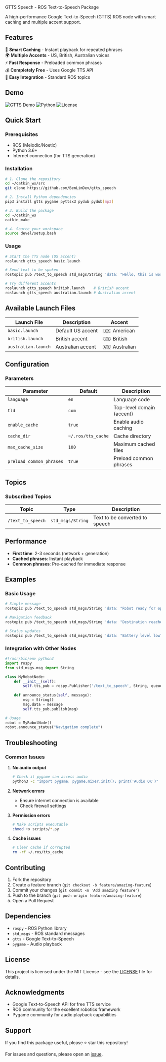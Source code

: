 GTTS Speech - ROS Text-to-Speech Package

A high-performance Google Text-to-Speech (GTTS) ROS node with smart caching and multiple accent support.

## Features

🎯 **Smart Caching** - Instant playback for repeated phrases  
🌍 **Multiple Accents** - US, British, Australian voices  
⚡ **Fast Response** - Preloaded common phrases  
💰 **Completely Free** - Uses Google TTS API  
🔧 **Easy Integration** - Standard ROS topics  

## Demo

![GTTS Demo](https://img.shields.io/badge/ROS-Melodic%20%7C%20Noetic-blue)
![Python](https://img.shields.io/badge/Python-3.6%2B-green)
![License](https://img.shields.io/badge/License-MIT-yellow)

## Quick Start

### Prerequisites
- ROS (Melodic/Noetic)
- Python 3.6+
- Internet connection (for TTS generation)

### Installation

```bash
# 1. Clone the repository
cd ~/catkin_ws/src
git clone https://github.com/BenLimDev/gtts_speech

# 2. Install Python dependencies
pip3 install gtts pygame pyttsx3 pydub pydub[mp3]

# 3. Build the package
cd ~/catkin_ws
catkin_make

# 4. Source your workspace
source devel/setup.bash
```

### Usage

```bash
# Start the TTS node (US accent)
roslaunch gtts_speech basic.launch

# Send text to be spoken
rostopic pub /text_to_speech std_msgs/String 'data: "Hello, this is working!"'

# Try different accents
roslaunch gtts_speech british.launch    # British accent
roslaunch gtts_speech australian.launch # Australian accent
```

## Available Launch Files

| Launch File | Description | Accent |
|-------------|-------------|---------|
| `basic.launch` | Default US accent | 🇺🇸 American |
| `british.launch` | British accent | 🇬🇧 British |
| `australian.launch` | Australian accent | 🇦🇺 Australian |

## Configuration

### Parameters

| Parameter | Default | Description |
|-----------|---------|-------------|
| `language` | `en` | Language code |
| `tld` | `com` | Top-level domain (accent) |
| `enable_cache` | `true` | Enable audio caching |
| `cache_dir` | `~/.ros/tts_cache` | Cache directory |
| `max_cache_size` | `100` | Maximum cached files |
| `preload_common_phrases` | `true` | Preload common phrases |

## Topics

### Subscribed Topics

| Topic | Type | Description |
|-------|------|-------------|
| `/text_to_speech` | `std_msgs/String` | Text to be converted to speech |

## Performance

- **First time**: 2-3 seconds (network + generation)
- **Cached phrases**: Instant playback
- **Common phrases**: Pre-cached for immediate response

## Examples

### Basic Usage
```bash
# Simple message
rostopic pub /text_to_speech std_msgs/String 'data: "Robot ready for operation"'

# Navigation feedback
rostopic pub /text_to_speech std_msgs/String 'data: "Destination reached"'

# Status updates
rostopic pub /text_to_speech std_msgs/String 'data: "Battery level low"'
```

### Integration with Other Nodes

```python
#!/usr/bin/env python3
import rospy
from std_msgs.msg import String

class MyRobotNode:
    def __init__(self):
        self.tts_pub = rospy.Publisher('/text_to_speech', String, queue_size=10)
    
    def announce_status(self, message):
        msg = String()
        msg.data = message
        self.tts_pub.publish(msg)

# Usage
robot = MyRobotNode()
robot.announce_status("Navigation complete")
```

## Troubleshooting

### Common Issues

1. **No audio output**
   ```bash
   # Check if pygame can access audio
   python3 -c "import pygame; pygame.mixer.init(); print('Audio OK')"
   ```

2. **Network errors**
   - Ensure internet connection is available
   - Check firewall settings

3. **Permission errors**
   ```bash
   # Make scripts executable
   chmod +x scripts/*.py
   ```

4. **Cache issues**
   ```bash
   # Clear cache if corrupted
   rm -rf ~/.ros/tts_cache
   ```

## Contributing

1. Fork the repository
2. Create a feature branch (`git checkout -b feature/amazing-feature`)
3. Commit your changes (`git commit -m 'Add amazing feature'`)
4. Push to the branch (`git push origin feature/amazing-feature`)
5. Open a Pull Request

## Dependencies

- `rospy` - ROS Python library
- `std_msgs` - ROS standard messages
- `gtts` - Google Text-to-Speech
- `pygame` - Audio playback

## License

This project is licensed under the MIT License - see the [LICENSE](LICENSE) file for details.

## Acknowledgments

- Google Text-to-Speech API for free TTS service
- ROS community for the excellent robotics framework
- Pygame community for audio playback capabilities

## Support

If you find this package useful, please ⭐ star this repository!

For issues and questions, please open an [issue](https://github.com/YOUR_USERNAME/gtts_speech/issues).
